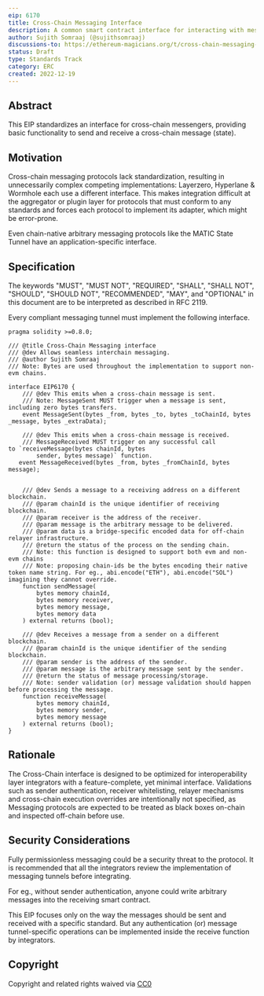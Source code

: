 ```yaml
---
eip: 6170
title: Cross-Chain Messaging Interface
description: A common smart contract interface for interacting with messaging protocols.
author: Sujith Somraaj (@sujithsomraaj)
discussions-to: https://ethereum-magicians.org/t/cross-chain-messaging-standard/12197
status: Draft
type: Standards Track
category: ERC
created: 2022-12-19
---
```


## Abstract

This EIP standardizes an interface for cross-chain messengers, providing basic functionality to send and receive a cross-chain message (state).

## Motivation

Cross-chain messaging protocols lack standardization, resulting in unnecessarily complex competing implementations: Layerzero, Hyperlane & Wormhole each use a different interface. This makes integration difficult at the aggregator or plugin layer for protocols that must conform to any standards and forces each protocol to implement its adapter, which might be error-prone.

Even chain-native arbitrary messaging protocols like the MATIC State Tunnel have an application-specific interface.

## Specification

The keywords "MUST", "MUST NOT", "REQUIRED", "SHALL", "SHALL NOT", "SHOULD", "SHOULD NOT", "RECOMMENDED", "MAY", and "OPTIONAL" in this document are to be interpreted as described in RFC 2119.

Every compliant messaging tunnel must implement the following interface.

``` solidity
pragma solidity >=0.8.0;

/// @title Cross-Chain Messaging interface
/// @dev Allows seamless interchain messaging.
/// @author Sujith Somraaj
/// Note: Bytes are used throughout the implementation to support non-evm chains.

interface EIP6170 {
    /// @dev This emits when a cross-chain message is sent.
    /// Note: MessageSent MUST trigger when a message is sent, including zero bytes transfers.
    event MessageSent(bytes _from, bytes _to, bytes _toChainId, bytes _message, bytes _extraData);

    /// @dev This emits when a cross-chain message is received.
    /// MessageReceived MUST trigger on any successful call to `receiveMessage(bytes chainId, bytes 
        sender, bytes message)` function.
   event MessageReceived(bytes _from, bytes _fromChainId, bytes message);
    

    /// @dev Sends a message to a receiving address on a different blockchain.
    /// @param chainId is the unique identifier of receiving blockchain.
    /// @param receiver is the address of the receiver.
    /// @param message is the arbitrary message to be delivered.
    /// @param data is a bridge-specific encoded data for off-chain relayer infrastructure.
    /// @return the status of the process on the sending chain.
    /// Note: this function is designed to support both evm and non-evm chains
    /// Note: proposing chain-ids be the bytes encoding their native token name string. For eg., abi.encode("ETH"), abi.encode("SOL") imagining they cannot override.
    function sendMessage(
        bytes memory chainId,
        bytes memory receiver,
        bytes memory message,
        bytes memory data
    ) external returns (bool);

    /// @dev Receives a message from a sender on a different blockchain.
    /// @param chainId is the unique identifier of the sending blockchain.
    /// @param sender is the address of the sender.
    /// @param message is the arbitrary message sent by the sender.
    /// @return the status of message processing/storage.
    /// Note: sender validation (or) message validation should happen before processing the message.
    function receiveMessage(
        bytes memory chainId,
        bytes memory sender,
        bytes memory message
    ) external returns (bool);
}
```

## Rationale

The Cross-Chain interface is designed to be optimized for interoperability layer integrators with a feature-complete, yet minimal interface. Validations such as sender authentication, receiver whitelisting, relayer mechanisms and cross-chain execution overrides are intentionally not specified, as Messaging protocols are expected to be treated as black boxes on-chain and inspected off-chain before use.

## Security Considerations

Fully permissionless messaging could be a security threat to the protocol. It is recommended that all the integrators review the implementation of messaging tunnels before integrating.

For eg., without sender authentication, anyone could write arbitrary messages into the receiving smart contract.

This EIP focuses only on the way the messages should be sent and received with a specific standard. But any authentication (or) message tunnel-specific operations can be implemented inside the receive function by integrators.

## Copyright

Copyright and related rights waived via [CC0](../LICENSE.md)
